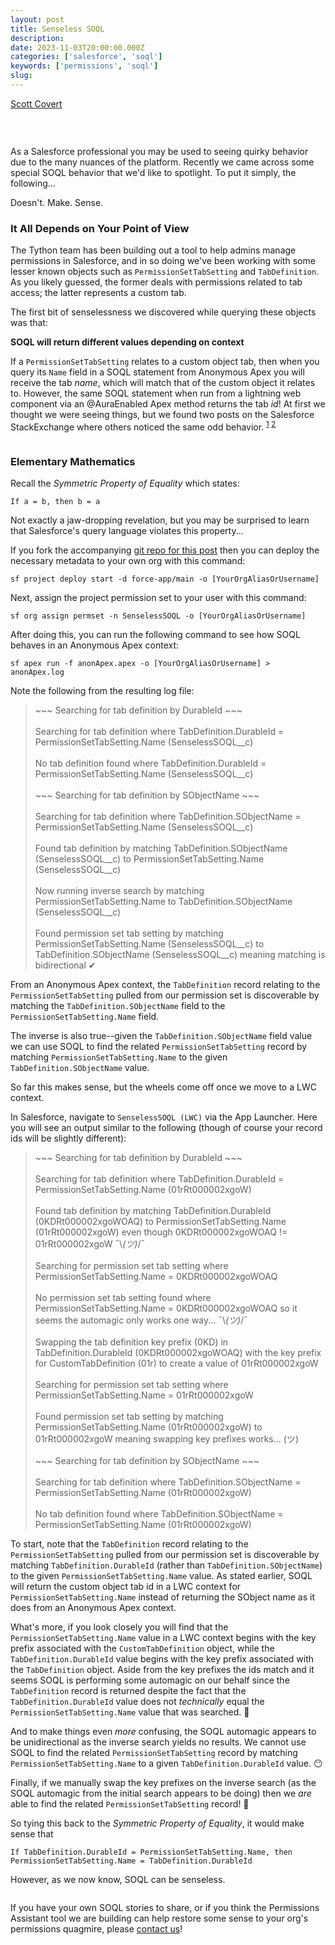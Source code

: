 ```yaml
---
layout: post
title: Senseless SOQL
description:
date: 2023-11-03T20:00:00.000Z
categories: ['salesforce', 'soql']
keywords: ['permissions', 'soql']
slug:
---
```


[Scott Covert](https://www.linkedin.com/in/scottbcovert/)

<br/>

<p align="center">
  <img alt="" src="/images/2023-11-03-senseless-soql-doesnt-make-sense.gif" />
</p>

As a Salesforce professional you may be used to seeing quirky behavior due to the many nuances of the platform. Recently we came across some special SOQL behavior that
we'd like to spotlight. To put it simply, the following...

Doesn't. Make. Sense.

### It All Depends on Your Point of View

The Tython team has been building out a tool to help admins manage permissions in Salesforce, and in so doing we've been working with some lesser known
objects such as `PermissionSetTabSetting` and `TabDefinition`. As you likely guessed, the former deals with permissions related to tab access; the latter represents
a custom tab.

The first bit of senselessness we discovered while querying these objects was that:

**SOQL will return different values depending on context**

If a `PermissionSetTabSetting` relates to a custom object tab, then when you query its `Name` field in a SOQL statement from Anonymous Apex you will receive the tab *name*,
which will match that of the custom object it relates to.
However, the same SOQL statement when run from a lightning web component via an @AuraEnabled Apex method returns the tab *id*! At first we thought we were seeing things, but we found
two posts on the Salesforce StackExchange where others noticed the same odd behavior.
<sup>
[1](https://salesforce.stackexchange.com/questions/355625/permissionsettabsetting-record-returns-different-name-when-i-call-it-from-lwc)
[2](https://salesforce.stackexchange.com/questions/316678/permissiontabsetting-masking-name-values-in-vf-aura)
</sup>

<p align="center">
  <img alt="" src="/images/2023-11-03-senseless-soql-from-a-certain-point-of-view.jpeg" />
</p>

### Elementary Mathematics

Recall the *Symmetric Property of Equality* which states:

`If a = b, then b = a`

Not exactly a jaw-dropping revelation, but you may be surprised to learn that Salesforce's query language violates this property...

If you fork the accompanying [git repo for this post](https://github.com/tythonco/senseless-soql) then you can deploy the necessary metadata to your own org
with this command:

`sf project deploy start -d force-app/main -o [YourOrgAliasOrUsername]`

Next, assign the project permission set to your user with this command:

`sf org assign permset -n SenselessSOQL -o [YourOrgAliasOrUsername]`

After doing this, you can run the following command to see how SOQL behaves in an Anonymous Apex context:

`sf apex run -f anonApex.apex -o [YourOrgAliasOrUsername] > anonApex.log`

Note the following from the resulting log file:

>\~\~\~ Searching for tab definition by DurableId ~\~\~\
\
Searching for tab definition where TabDefinition.DurableId = PermissionSetTabSetting.Name (SenselessSOQL__c)\
\
No tab definition found where TabDefinition.DurableId = PermissionSetTabSetting.Name (SenselessSOQL__c)\
\
\~\~\~ Searching for tab definition by SObjectName \~\~\~\
\
Searching for tab definition where TabDefinition.SObjectName = PermissionSetTabSetting.Name (SenselessSOQL__c)\
\
Found tab definition by matching TabDefinition.SObjectName (SenselessSOQL__c) to PermissionSetTabSetting.Name (SenselessSOQL__c)\
\
Now running inverse search by matching PermissionSetTabSetting.Name to TabDefinition.SObjectName (SenselessSOQL__c)\
\
Found permission set tab setting by matching PermissionSetTabSetting.Name (SenselessSOQL__c) to TabDefinition.SObjectName (SenselessSOQL__c) meaning matching is bidirectional ✔

From an Anonymous Apex context, the `TabDefinition` record relating to the `PermissionSetTabSetting` pulled from our permission set is discoverable
by matching the `TabDefinition.SObjectName` field to the `PermissionSetTabSetting.Name` field.

The inverse is also true--given the `TabDefinition.SObjectName` field value we can use SOQL to find the related `PermissionSetTabSetting` record
by matching `PermissionSetTabSetting.Name` to the given `TabDefinition.SObjectName` value.

So far this makes sense, but the wheels come off once we move to a LWC context.

In Salesforce, navigate to `SenselessSOQL (LWC)` via the App Launcher. Here you will see an output similar to the following (though
of course your record ids will be slightly different):

>\~\~\~ Searching for tab definition by DurableId \~\~\~\
\
Searching for tab definition where TabDefinition.DurableId = PermissionSetTabSetting.Name (01rRt000002xgoW)\
\
Found tab definition by matching TabDefinition.DurableId (0KDRt000002xgoWOAQ) to PermissionSetTabSetting.Name (01rRt000002xgoW) even though 0KDRt000002xgoWOAQ != 01rRt000002xgoW ¯\\_(ツ)_/¯\
\
Searching for permission set tab setting where PermissionSetTabSetting.Name = 0KDRt000002xgoWOAQ\
\
No permission set tab setting found where PermissionSetTabSetting.Name = 0KDRt000002xgoWOAQ so it seems the automagic only works one way... ¯\\_(ツ)_/¯\
\
Swapping the tab definition key prefix (0KD) in TabDefinition.DurableId (0KDRt000002xgoWOAQ) with the key prefix for CustomTabDefinition (01r) to create a value of 01rRt000002xgoW\
\
Searching for permission set tab setting where PermissionSetTabSetting.Name = 01rRt000002xgoW\
\
Found permission set tab setting by matching PermissionSetTabSetting.Name (01rRt000002xgoW) to 01rRt000002xgoW meaning swapping key prefixes works... (ツ)\
\
\~\~\~ Searching for tab definition by SObjectName \~\~\~\
\
Searching for tab definition where TabDefinition.SObjectName = PermissionSetTabSetting.Name (01rRt000002xgoW)\
\
No tab definition found where TabDefinition.SObjectName = PermissionSetTabSetting.Name (01rRt000002xgoW)

To start, note that the `TabDefinition` record relating to the `PermissionSetTabSetting`
pulled from our permission set is discoverable by matching `TabDefinition.DurableId` (rather than `TabDefinition.SObjectName`) to the given `PermissionSetTabSetting.Name` value.
As stated earlier, SOQL will return the custom object tab id in a LWC context for `PermissionSetTabSetting.Name` instead of returning the SObject name as it does from an
Anonymous Apex context.

What's more, if you look closely you will find that the `PermissionSetTabSetting.Name` value in a LWC context begins with the key prefix associated with the `CustomTabDefinition`
object, while the `TabDefinition.DurableId` value begins with the key prefix associated with the `TabDefinition` object. Aside from the key prefixes the ids match and it seems
SOQL is performing some automagic on our behalf since the `TabDefinition` record is returned despite the fact that the `TabDefinition.DurableId` value does not *technically*
equal the `PermissionSetTabSetting.Name` value that was searched. :thinking:

And to make things even *more* confusing, the SOQL automagic appears to be unidirectional as the inverse search yields no results.
We cannot use SOQL to find the related `PermissionSetTabSetting` record by matching `PermissionSetTabSetting.Name` to a given `TabDefinition.DurableId` value. :no_mouth:

Finally, if we manually swap the key prefixes on the inverse search (as the SOQL automagic from the initial search appears to be doing) then we *are* able to find the related `PermissionSetTabSetting` record! :raised_hands:

So tying this back to the *Symmetric Property of Equality*, it would make sense that

`If TabDefinition.DurableId = PermissionSetTabSetting.Name, then PermissionSetTabSetting.Name = TabDefinition.DurableId`

However, as we now know, SOQL can be senseless.

<p align="center">
  <img alt="" src="/images/2023-11-03-senseless-soql-meme.jpeg" />
</p>

If you have your own SOQL stories to share, or if you think the Permissions Assistant tool we are building can help restore some sense to your org's permissions quagmire, please [contact us](mailto:support@tython.co)!